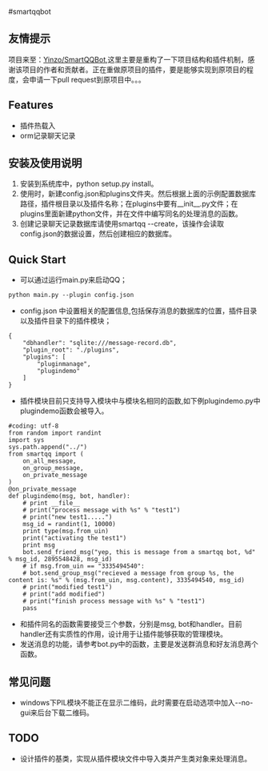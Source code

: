 #smartqqbot

友情提示
-------
项目来至：[Yinzo/SmartQQBot](https://github.com/Yinzo/SmartQQBot),这里主要是重构了一下项目结构和插件机制，感谢该项目的作者和贡献者。正在重做原项目的插件，要是能够实现到原项目的程度，会申请一下pull request到原项目中。。。

Features
--------

* 插件热载入
* orm记录聊天记录

安装及使用说明
-------
1. 安装到系统库中，python setup.py install。
2. 使用时，新建config.json和plugins文件夹。然后根据上面的示例配置数据库路径，插件根目录以及插件名称；在plugins中要有__init__.py文件；在plugins里面新建python文件，并在文件中编写同名的处理消息的函数。
3. 创建记录聊天记录数据库请使用smartqq --create，该操作会读取config.json的数据设置，然后创建相应的数据库。

Quick Start
------------

* 可以通过运行main.py来启动QQ；
```
python main.py --plugin config.json
```
* config.json 中设置相关的配置信息,包括保存消息的数据库的位置，插件目录以及插件目录下的插件模块；
```
{
    "dbhandler": "sqlite:///message-record.db",
    "plugin_root": "./plugins",
    "plugins": [
        "pluginmanage",
        "plugindemo"
    ]
}
```
* 插件模块目前只支持导入模块中与模块名相同的函数,如下例plugindemo.py中plugindemo函数会被导入。
```
#coding: utf-8
from random import randint
import sys
sys.path.append("../")
from smartqq import (
    on_all_message,
    on_group_message,
    on_private_message
)
@on_private_message
def plugindemo(msg, bot, handler):
    # print __file__
    # print("process message with %s" % "test1")
    # print("new test1.....")
    msg_id = randint(1, 10000)
    print type(msg.from_uin)
    print("activating the test1")
    print msg
    bot.send_friend_msg("yep, this is message from a smartqq bot, %d" % msg_id, 2895548428, msg_id)
    # if msg.from_uin == "3335494540":
    # bot.send_group_msg("recieved a message from group %s, the content is: %s" % (msg.from_uin, msg.content), 3335494540, msg_id)
    # print("modified test1")
    # print("add modified")
    # print("finish process message with %s" % "test1")
    pass
```
* 和插件同名的函数需要接受三个参数，分别是msg, bot和handler。目前handler还有实质性的作用，设计用于让插件能够获取的管理模块。
* 发送消息的功能，请参考bot.py中的函数，主要是发送群消息和好友消息两个函数。

常见问题
-------
* windows下PIL模块不能正在显示二维码，此时需要在启动选项中加入--no-gui来后台下载二维码。

TODO
----
* 设计插件的基类，实现从插件模块文件中导入类并产生类对象来处理消息。
